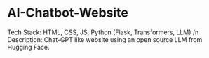 # AI-Chatbot-Website
Tech Stack: HTML, CSS, JS, Python (Flask, Transformers, LLM) /n
Description: Chat-GPT like website using an open source LLM from Hugging Face.

